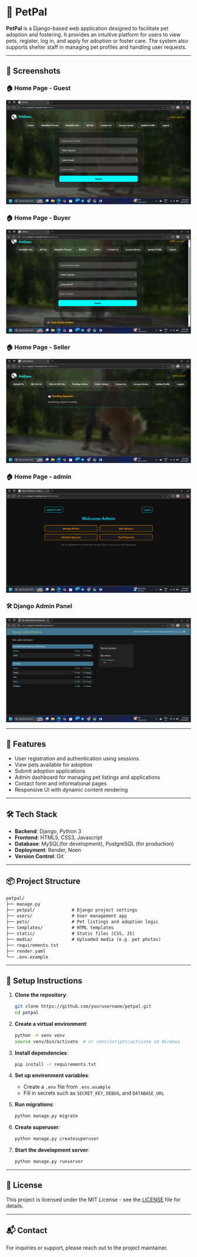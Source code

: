 # 🐾 PetPal

**PetPal** is a Django-based web application designed to facilitate pet adoption and fostering. It provides an intuitive platform for users to view pets, register, log in, and apply for adoption or foster care. The system also supports shelter staff in managing pet profiles and handling user requests.

---

## 📸 Screenshots

### 🏠 Home Page - Guest
[![Guest Home](assets/screenshots/screen1.png)](assets/screenshots/screen1.png)

### 🏠 Home Page - Buyer
[![Buyer Home](assets/screenshots/screen2.png)](assets/screenshots/screen2.png)

### 🏠 Home Page - Seller
[![Seller Home](assets/screenshots/screen3.png)](assets/screenshots/screen3.png)

### 🏠 Home Page - admin
[![Admin Home](assets/screenshots/screen4.png)](assets/screenshots/screen4.png)

### 🛠 Django Admin Panel
[![Django Admin](assets/screenshots/screen5.png)](assets/screenshots/screen5.png)

---

## 🚀 Features

- User registration and authentication using sessions
- View pets available for adoption 
- Submit adoption applications
- Admin dashboard for managing pet listings and applications
- Contact form and informational pages
- Responsive UI with dynamic content rendering

---

## 🛠 Tech Stack

- **Backend**: Django, Python 3
- **Frontend**: HTML5, CSS3, Javascript
- **Database**: MySQL(for development), PostgreSQL (for production)
- **Deployment**: Render, Noen
- **Version Control**: Git

---

## 📦 Project Structure

```
petpal/
├── manage.py
├── petpal/              # Django project settings
├── users/               # User management app
├── pets/                # Pet listings and adoption logic
├── templates/           # HTML templates
├── static/              # Static files (CSS, JS)
├── media/               # Uploaded media (e.g. pet photos)
├── requirements.txt
├── render.yaml
└── .env.example
```

---

## 🔧 Setup Instructions

1. **Clone the repository**:
   ```bash
   git clone https://github.com/yourusername/petpal.git
   cd petpal
   ```

2. **Create a virtual environment**:
   ```bash
   python -m venv venv
   source venv/bin/activate  # or venv\Scripts\activate on Windows
   ```

3. **Install dependencies**:
   ```bash
   pip install -r requirements.txt
   ```

4. **Set up environment variables**:
   - Create a `.env` file from `.env.example`
   - Fill in secrets such as `SECRET_KEY`, `DEBUG`, and `DATABASE_URL`

5. **Run migrations**:
   ```bash
   python manage.py migrate
   ```

6. **Create superuser**:
   ```bash
   python manage.py createsuperuser
   ```

7. **Start the development server**:
   ```bash
   python manage.py runserver
   ```

---

## 📝 License

This project is licensed under the MIT License - see the [LICENSE](LICENSE) file for details.

---

## 📬 Contact

For inquiries or support, please reach out to the project maintainer.

